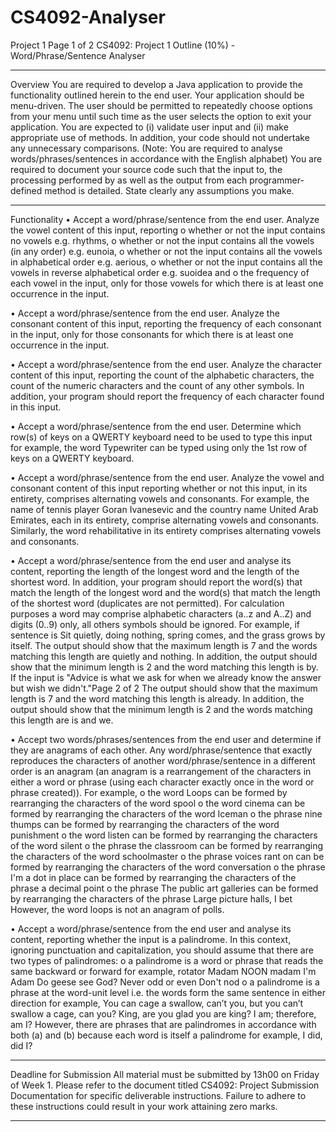 # CS4092-Analyser
Project 1
Page 1 of 2
CS4092: Project 1 Outline (10%) - Word/Phrase/Sentence Analyser
_______________________________________________________________________________________________
Overview
You are required to develop a Java application to provide the functionality outlined herein to the end user. Your
application should be menu-driven. The user should be permitted to repeatedly choose options from your menu
until such time as the user selects the option to exit your application. You are expected to (i) validate user input and
(ii) make appropriate use of methods. In addition, your code should not undertake any unnecessary comparisons.
(Note: You are required to analyse words/phrases/sentences in accordance with the English alphabet)
You are required to document your source code such that the input to, the processing performed by as well as the
output from each programmer-defined method is detailed.
State clearly any assumptions you make.
_______________________________________________________________________________________________
Functionality
• Accept a word/phrase/sentence from the end user. Analyze the vowel content of this input, reporting
o whether or not the input contains no vowels e.g. rhythms,
o whether or not the input contains all the vowels (in any order) e.g. eunoia,
o whether or not the input contains all the vowels in alphabetical order e.g. aerious,
o whether or not the input contains all the vowels in reverse alphabetical order e.g. suoidea and
o the frequency of each vowel in the input, only for those vowels for which there is at least one
occurrence in the input.


• Accept a word/phrase/sentence from the end user. Analyze the consonant content of this input, reporting the
frequency of each consonant in the input, only for those consonants for which there is at least one occurrence in
the input.


• Accept a word/phrase/sentence from the end user. Analyze the character content of this input, reporting the
count of the alphabetic characters, the count of the numeric characters and the count of any other symbols. In
addition, your program should report the frequency of each character found in this input.


• Accept a word/phrase/sentence from the end user. Determine which row(s) of keys on a QWERTY keyboard
need to be used to type this input for example, the word Typewriter can be typed using only the 1st row of keys
on a QWERTY keyboard.


• Accept a word/phrase/sentence from the end user. Analyze the vowel and consonant content of this input
reporting whether or not this input, in its entirety, comprises alternating vowels and consonants. For example,
the name of tennis player Goran Ivanesevic and the country name United Arab Emirates, each in its entirety,
comprise alternating vowels and consonants. Similarly, the word rehabilitative in its entirety comprises
alternating vowels and consonants.


• Accept a word/phrase/sentence from the end user and analyse its content, reporting the length of the longest
word and the length of the shortest word. In addition, your program should report the word(s) that match the
length of the longest word and the word(s) that match the length of the shortest word (duplicates are not
permitted). For calculation purposes a word may comprise alphabetic characters (a..z and A..Z) and digits (0..9)
only, all others symbols should be ignored. For example, if sentence is
Sit quietly, doing nothing, spring comes, and the grass grows by itself.
The output should show that the maximum length is 7 and the words matching this length are quietly and
nothing. In addition, the output should show that the minimum length is 2 and the word matching this length is
by. If the input is
"Advice is what we ask for when we already know the answer but wish we didn't."Page 2 of 2
The output should show that the maximum length is 7 and the word matching this length is already. In addition,
the output should show that the minimum length is 2 and the words matching this length are is and we.


• Accept two words/phrases/sentences from the end user and determine if they are anagrams of each other. Any
word/phrase/sentence that exactly reproduces the characters of another word/phrase/sentence in a different
order is an anagram (an anagram is a rearrangement of the characters in either a word or phrase (using each
character exactly once in the word or phrase created)). For example,
o the word Loops can be formed by rearranging the characters of the word spool
o the word cinema can be formed by rearranging the characters of the word Iceman
o the phrase nine thumps can be formed by rearranging the characters of the word punishment
o the word listen can be formed by rearranging the characters of the word silent
o the phrase the classroom can be formed by rearranging the characters of the word schoolmaster
o the phrase voices rant on can be formed by rearranging the characters of the word conversation
o the phrase I'm a dot in place can be formed by rearranging the characters of the phrase a decimal point
o the phrase The public art galleries can be formed by rearranging the characters of the phrase Large
picture halls, I bet
However, the word loops is not an anagram of polls.


• Accept a word/phrase/sentence from the end user and analyse its content, reporting whether the input is a
palindrome. In this context, ignoring punctuation and capitalization, you should assume that there are two types
of palindromes:
o a palindrome is a word or phrase that reads the same backward or forward for example,
rotator Madam NOON madam I'm Adam
Do geese see God? Never odd or even Don't nod
o a palindrome is a phrase at the word-unit level i.e. the words form the same sentence in either direction for
example,
You can cage a swallow, can’t you, but you can’t swallow a cage, can you?
King, are you glad you are king?
I am; therefore, am I?
However, there are phrases that are palindromes in accordance with both (a) and (b) because each word is itself
a palindrome for example,
I did, did I?
_______________________________________________________________________________________________
Deadline for Submission
All material must be submitted by 13h00 on Friday of Week 1. Please refer to the document titled CS4092: Project
Submission Documentation for specific deliverable instructions. Failure to adhere to these instructions could result
in your work attaining zero marks.
_______________________________________________________________________________________________
